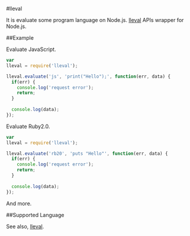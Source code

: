 #lleval

It is evaluate some program language on Node.js.
 [lleval](http://colabv6.dan.co.jp/lleval.html) APIs wrapper for Node.js.

##Example

Evaluate JavaScript.

```javascript
var
lleval = require('lleval');

lleval.evaluate('js', 'print("Hello");', function(err, data) {
  if(err) {
    console.log('request error');
    return;
  }
  
  console.log(data);
});
```

Evaluate Ruby2.0.

```javascript
var
lleval = require('lleval');

lleval.evaluate('rb20', 'puts "Hello"', function(err, data) {
  if(err) {
    console.log('request error');
    return;
  }
  
  console.log(data);
});
```

And more.

##Supported Language

See also, [lleval](http://colabv6.dan.co.jp/lleval.html).
